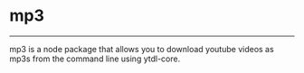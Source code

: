 # mp3

---

mp3 is a node package that allows you to download youtube videos as mp3s from the command line using ytdl-core.


